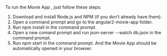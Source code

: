 To run the Movie App , just follow these steps:

1. Download and install Node.js and NPM (if you don’t already have them).
2. Open a command prompt and go to the angular2-movie-app folder.
3. Run npm install in the command prompt.
4. Open a new comand prompt and run json-server --watch db.json in the command prompt.
5. Run npm start in the command prompt.
And the Movie App should be automatically opened in your browser.